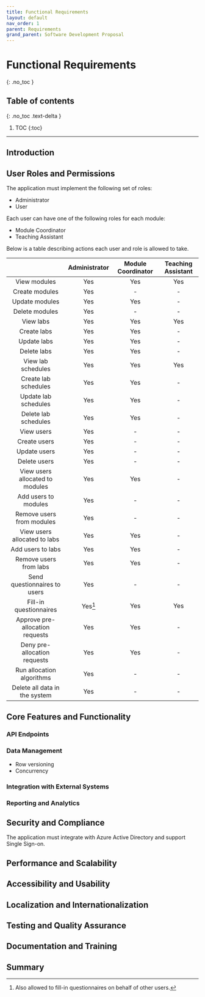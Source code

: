 ```yaml
---
title: Functional Requirements
layout: default
nav_order: 1
parent: Requirements
grand_parent: Software Development Proposal
---
```


[//]: <> (These requirements define the functions and functionality within and from the software system.)
[//]: <> (Examples of functional requirements include authentication, authorization levels, compliance to laws or regulations, and external interfaces.)

# Functional Requirements
{: .no_toc }

## Table of contents
{: .no_toc .text-delta }

1. TOC
{:toc}

---

## Introduction

[//]: <> (Provide an overview of the functional requirements and their importance in the software development process.)

## User Roles and Permissions

[//]: <> (Define the different user roles and their respective permissions within the software, such as administrators, managers, and end-users.)

The application must implement the following set of roles:

- Administrator
- User

Each user can have one of the following roles for each module:

- Module Coordinator
- Teaching Assistant

Below is a table describing actions each user and role is allowed to take.

|                                 | Administrator | Module Coordinator | Teaching Assistant |
|:-------------------------------:|:-------------:|:------------------:|:------------------:|
| View modules                    | Yes           | Yes                | Yes                |
| Create modules                  | Yes           | -                  | -                  |
| Update modules                  | Yes           | Yes                | -                  |
| Delete modules                  | Yes           | -                  | -                  |
| View labs                       | Yes           | Yes                | Yes                |
| Create labs                     | Yes           | Yes                | -                  |
| Update labs                     | Yes           | Yes                | -                  |
| Delete labs                     | Yes           | Yes                | -                  |
| View lab schedules              | Yes           | Yes                | Yes                |
| Create lab schedules            | Yes           | Yes                | -                  |
| Update lab schedules            | Yes           | Yes                | -                  |
| Delete lab schedules            | Yes           | Yes                | -                  |
| View users                      | Yes           | -                  | -                  |
| Create users                    | Yes           | -                  | -                  |
| Update users                    | Yes           | -                  | -                  |
| Delete users                    | Yes           | -                  | -                  |
| View users allocated to modules | Yes           | Yes                | -                  |
| Add users to modules            | Yes           | -                  | -                  |
| Remove users from modules       | Yes           | -                  | -                  |
| View users allocated to labs    | Yes           | Yes                | -                  |
| Add users to labs               | Yes           | Yes                | -                  |
| Remove users from labs          | Yes           | Yes                | -                  |
| Send questionnaires to users    | Yes           | -                  | -                  |
| Fill-in questionnaires          | Yes[^1]       | Yes                | Yes                |
| Approve pre-allocation requests | Yes           | Yes                | -                  |
| Deny pre-allocation requests    | Yes           | Yes                | -                  |
| Run allocation algorithms       | Yes           | -                  | -                  |
| Delete all data in the system   | Yes           | -                  | -                  |

[^1]: Also allowed to fill-in questionnaires on behalf of other users.

## Core Features and Functionality

[//]: <> (Describe the main features and functionality of the software, including any essential components that are critical to its operation.)

### API Endpoints

[//]: <> (Detail the API endpoints requirements, including the HTTP methods, the request and response formats, and the expected response codes.)

### Data Management

[//]: <> (Explain how the software will handle data storage, retrieval, and manipulation, including any database requirements.)

- Row versioning
- Concurrency

### Integration with External Systems

[//]: <> (Describe any necessary integration with external systems, such as third-party APIs or other software components.)

### Reporting and Analytics

[//]: <> (Outline the reporting and analytics capabilities of the software, including any custom reports or dashboards that need to be developed.)

## Security and Compliance

[//]: <> (Discuss the security and compliance requirements for the software, including data protection, user authentication, and any industry-specific regulations that must be adhered to.)

The application must integrate with Azure Active Directory and support Single Sign-on.

## Performance and Scalability

[//]: <> (Describe the performance and scalability requirements for the software, including any expected load and response times, as well as the ability to handle future growth.)

## Accessibility and Usability

[//]: <> (Outline the accessibility and usability requirements for the software, ensuring that it meets the needs of all users, including those with disabilities.)

## Localization and Internationalization

[//]: <> (Discuss any localization and internationalization requirements, such as support for multiple languages and cultural considerations.)

## Testing and Quality Assurance

[//]: <> (Explain the testing and quality assurance processes that will be used to ensure the software meets the functional requirements and is free of defects.)

## Documentation and Training

[//]: <> (Describe the documentation and training materials that will be provided to help users understand and effectively use the software.)

## Summary

[//]: <> (Summarize the functional requirements and emphasize their importance in the successful development and implementation of the software.)
